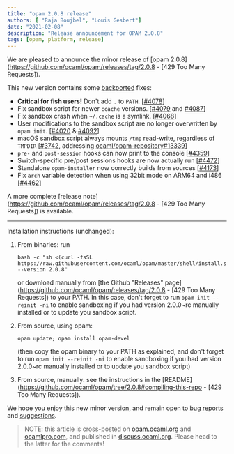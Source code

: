 ```yaml
---
title: "opam 2.0.8 release"
authors: [ "Raja Boujbel", "Louis Gesbert"]
date: "2021-02-08"
description: "Release announcement for OPAM 2.0.8"
tags: [opam, platform, release]
---
```


We are pleased to announce the minor release of [opam 2.0.8](https://github.com/ocaml/opam/releases/tag/2.0.8 - [429 Too Many Requests]).

This new version contains some [backported](https://github.com/ocaml/opam/pull/4425) fixes:
 * **Critical for fish users!** Don't add `.` to `PATH`. [[#4078](https://github.com/ocaml/opam/issues/4078)]
 * Fix sandbox script for newer `ccache` versions. [[#4079](https://github.com/ocaml/opam/issues/4079) and [#4087](https://github.com/ocaml/opam/pull/4087)]
 * Fix sandbox crash when `~/.cache` is a symlink. [[#4068](https://github.com/ocaml/opam/issues/4068)]
 * User modifications to the sandbox script are no longer overwritten by `opam init`. [[#4020](https://github.com/ocaml/opam/pull/4092) & [#4092](https://github.com/ocaml/opam/pull/4092)]
 * macOS sandbox script always mounts `/tmp` read-write, regardless of `TMPDIR` [[#3742](https://github.com/ocaml/opam/pull/3742), addressing [ocaml/opam-repository#13339](https://github.com/ocaml/opam-repository/issues/13339)]
 * `pre-` and `post-session` hooks can now print to the console [[#4359](https://github.com/ocaml/opam/issues/4359)]
 * Switch-specific pre/post sessions hooks are now actually run [[#4472](https://github.com/ocaml/opam/issues/4472)]
 * Standalone `opam-installer` now correctly builds from sources [[#4173](https://github.com/ocaml/opam/issues/4173)]
 * Fix `arch` variable detection when using 32bit mode on ARM64 and i486 [[#4462](https://github.com/ocaml/opam/pull/4462)]

A more complete [release note](https://github.com/ocaml/opam/releases/tag/2.0.8 - [429 Too Many Requests]) is available.

---

Installation instructions (unchanged):

1. From binaries: run

    ```
    bash -c "sh <(curl -fsSL https://raw.githubusercontent.com/ocaml/opam/master/shell/install.sh) --version 2.0.8"
    ```

    or download manually from [the Github "Releases" page](https://github.com/ocaml/opam/releases/tag/2.0.8 - [429 Too Many Requests]) to your PATH. In this case, don't forget to run `opam init --reinit -ni` to enable sandboxing if you had version 2.0.0~rc manually installed or to update you sandbox script.

2. From source, using opam:

    ```
    opam update; opam install opam-devel
    ```

   (then copy the opam binary to your PATH as explained, and don't forget to run `opam init --reinit -ni` to enable sandboxing if you had version 2.0.0~rc manually installed or to update you sandbox script)

3. From source, manually: see the instructions in the [README](https://github.com/ocaml/opam/tree/2.0.8#compiling-this-repo - [429 Too Many Requests]).

We hope you enjoy this new minor version, and remain open to [bug reports](https://github.com/ocaml/opam/issues) and [suggestions](https://github.com/ocaml/opam/issues).

> NOTE: this article is cross-posted on [opam.ocaml.org](https://opam.ocaml.org/blog/) and [ocamlpro.com](http://www.ocamlpro.com/category/blog/), and published in [discuss.ocaml.org](https://discuss.ocaml.org/t/ann-opam-2-0-8-release/7242). Please head to the latter for the comments!
